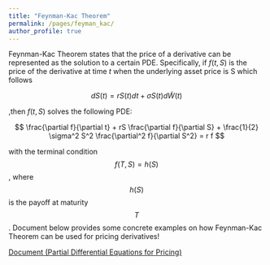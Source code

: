 ```yaml
---
title: "Feynman-Kac Theorem"
permalink: /pages/feyman_kac/
author_profile: true
---
```


Feynman-Kac Theorem states that the price of a derivative can be represented as the solution to a certain PDE. Specifically, if $f(t, S)$ is the price of the derivative
at time $t$ when the underlying asset price is S which follows 

$$
dS(t) = rS(t)dt + σS(t)d \tilde{W}(t)
$$

,then $f(t,S)$ solves the following PDE:

$$
 \frac{\partial f}{\partial t} + rS \frac{\partial f}{\partial S} + \frac{1}{2} \sigma^2 S^2 \frac{\partial^2 f}{\partial S^2} = r f
 $$
 
with the terminal condition $$f(T, S) = h(S)$$, where $$h(S)$$ is the payoff at maturity $$T$$. Document below provides some concrete examples on how Feynman-Kac Theorem can be used for pricing derivatives!

[Document (Partial Differential Equations for Pricing)](https://sinabaghal.github.io/files/notes/Feynman_Kac.pdf)
